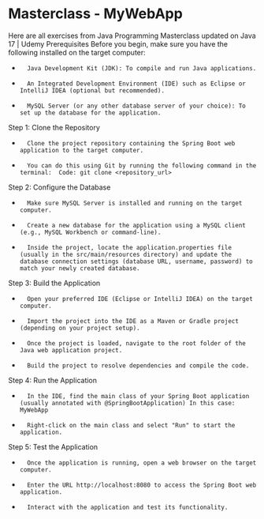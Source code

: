 # Masterclass - MyWebApp
Here are all exercises from Java Programming Masterclass updated on Java 17 | Udemy
Prerequisites
Before you begin, make sure you have the following installed on the target computer:
* 		Java Development Kit (JDK): To compile and run Java applications.
* 		An Integrated Development Environment (IDE) such as Eclipse or IntelliJ IDEA (optional but recommended).
* 		MySQL Server (or any other database server of your choice): To set up the database for the application.
Step 1: Clone the Repository
* 		Clone the project repository containing the Spring Boot web application to the target computer.
* 		You can do this using Git by running the following command in the terminal:  Code: git clone <repository_url>		  
Step 2: Configure the Database
* 		Make sure MySQL Server is installed and running on the target computer.
* 		Create a new database for the application using a MySQL client (e.g., MySQL Workbench or command-line).
* 		Inside the project, locate the application.properties file (usually in the src/main/resources directory) and update the database connection settings (database URL, username, password) to match your newly created database.
Step 3: Build the Application
* 		Open your preferred IDE (Eclipse or IntelliJ IDEA) on the target computer.
* 		Import the project into the IDE as a Maven or Gradle project (depending on your project setup).
* 		Once the project is loaded, navigate to the root folder of the Java web application project.
* 		Build the project to resolve dependencies and compile the code.
Step 4: Run the Application
* 		In the IDE, find the main class of your Spring Boot application (usually annotated with @SpringBootApplication) In this case: MyWebApp
* 		Right-click on the main class and select "Run" to start the application.
Step 5: Test the Application
* 		Once the application is running, open a web browser on the target computer.
* 		Enter the URL http://localhost:8080 to access the Spring Boot web application.
* 		Interact with the application and test its functionality.
